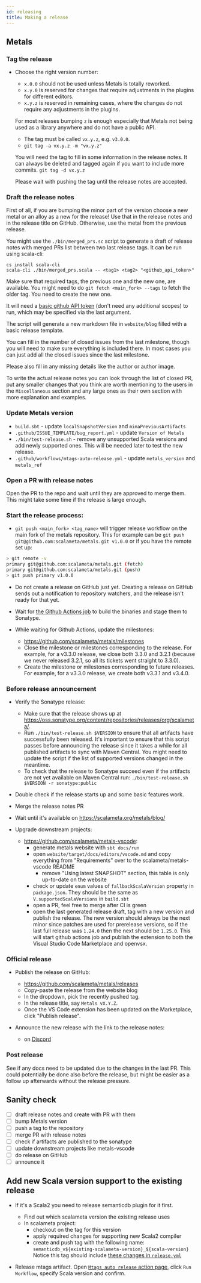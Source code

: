```yaml
---
id: releasing
title: Making a release
---
```


## Metals

### Tag the release

- Choose the right version number:

  - `x.0.0` should not be used unless Metals is totally reworked.
  - `x.y.0` is reserved for changes that require adjustments in the plugins for
    different editors.
  - `x.y.z` is reserved in remaining cases, where the changes do not require any
    adjustments in the plugins.

  For most releases bumping `z` is enough especially that Metals not being used
  as a library anywhere and do not have a public API.

  - The tag must be called `vx.y.z`, e.g. `v3.0.0`.
  - `git tag -a vx.y.z -m "vx.y.z"`

  You will need the tag to fill in some information in the release notes. It can
  always be deleted and tagged again if you want to include more commits.
  `git tag -d vx.y.z`

  Please wait with pushing the tag until the release notes are accepted.

### Draft the release notes

First of all, if you are bumping the minor part of the version choose a new
metal or an alloy as a new for the release! Use that in the release notes and in
the release title on GitHub. Otherwise, use the metal from the previous release.

You might use the `./bin/merged_prs.sc` script to generate a draft of release
notes with merged PRs list between two last release tags. It can be run using
scala-cli:

```
cs install scala-cli
scala-cli ./bin/merged_prs.scala -- <tag1> <tag2> "<github_api_token>"
```

Make sure that required tags, the previous one and the new one, are available.
You might need to do `git fetch <main_fork> --tags` to fetch the older tag. You
need to create the new one.

It will need a [basic github API token](https://github.com/settings/tokens)
(don't need any additional scopes) to run, which may be specified via the last
argument.

The script will generate a new markdown file in `website/blog` filled with a
basic release template.

You can fill in the number of closed issues from the last milestone, though you
will need to make sure everything is included there. In most cases you can just
add all the closed issues since the last milestone.

Please also fill in any missing details like the author or author image.

To write the actual release notes you can look through the list of closed PR,
put any smaller changes that you think are worth mentioning to the users in the
`Miscellaneous` section and any large ones as their own section with more
explanation and examples.

### Update Metals version

- `build.sbt` - update `localSnapshotVersion` and `mimaPreviousArtifacts`
- `.github/ISSUE_TEMPLATE/bug_report.yml` - update `Version of Metals`
- `./bin/test-release.sh` - remove any unsupported Scala versions and add newly
  supported ones. This will be needed later to test the new release.
- `.github/workflows/mtags-auto-release.yml` - update `metals_version` and
  `metals_ref`

### Open a PR with release notes

Open the PR to the repo and wait until they are approved to merge them. This
might take some time if the release is large enough.

### Start the release process:

- `git push <main_fork> <tag_name>` will trigger release workflow on the main
  fork of the metals repository. This for example can be
  `git push git@github.com:scalameta/metals.git v1.0.0` or if you have the
  remote set up:

```bash
> git remote -v
primary	git@github.com:scalameta/metals.git (fetch)
primary	git@github.com:scalameta/metals.git (push)
> git push primary v1.0.0
```

- Do not create a release on GitHub just yet. Creating a release on GitHub sends
  out a notification to repository watchers, and the release isn't ready for
  that yet.

- Wait for
  [the Github Actions job](https://github.com/scalameta/metals/actions?query=workflow%3ARelease)
  to build the binaries and stage them to Sonatype.

- While waiting for Github Actions, update the milestones:

  - https://github.com/scalameta/metals/milestones
  - Close the milestone or milestones corresponding to the release. For example,
    for a v3.3.0 release, we close both 3.3.0 and 3.2.1 (because we never
    released 3.2.1, so all its tickets went straight to 3.3.0).
  - Create the milestone or milestones corresponding to future releases. For
    example, for a v3.3.0 release, we create both v3.3.1 and v3.4.0.

### Before release announcement

- Verify the Sonatype release:

  - Make sure that the release shows up at
    https://oss.sonatype.org/content/repositories/releases/org/scalameta/.
  - Run `./bin/test-release.sh $VERSION` to ensure that all artifacts have
    successfully been released. It's important to ensure that this script passes
    before announcing the release since it takes a while for all published
    artifacts to sync with Maven Central. You might need to update the script if
    the list of supported versions changed in the meantime.
  - To check that the release to Sonatype succeed even if the artifacts are not
    yet available on Maven Central run:
    `./bin/test-release.sh $VERSION -r sonatype:public`

- Double check if the release starts up and some basic features work.
- Merge the release notes PR
- Wait until it's available on https://scalameta.org/metals/blog/
- Upgrade downstream projects:

  - https://github.com/scalameta/metals-vscode:
    - generate metals website with `sbt docs/run`
    - open `website/target/docs/editors/vscode.md` and copy everything from
      "Requirements" over to the scalameta/metals-vscode README
      - remove "Using latest SNAPSHOT" section, this table is only up-to-date on
        the website
    - check or update `enum` values of `fallbackScalaVersion` property in
      `package.json`. They should be the same as `V.supportedScalaVersions` in
      `build.sbt`
    - open a PR, feel free to merge after CI is green
    - open the last generated release draft, tag with a new version and publish
      the release. The new version should always be the next minor since patches
      are used for prerelease versions, so if the last full release was `1.24.0`
      then the next should be `1.25.0`. This will start github actions job and
      publish the extension to both the Visual Studio Code Marketplace and
      openvsx.

### Official release

- Publish the release on GitHub:

  - https://github.com/scalameta/metals/releases
  - Copy-paste the release from the website blog
  - In the dropdown, pick the recently pushed tag.
  - In the release title, say `Metals vX.Y.Z`.
  - Once the VS Code extension has been updated on the Marketplace, click
    "Publish release".

- Announce the new release with the link to the release notes:
  - on [Discord](https://discord.com/invite/RFpSVth)

### Post release

See if any docs need to be updated due to the changes in the last PR. This could
potentially be done also before the release, but might be easier as a follow up
afterwards without the release pressure.

## Sanity check

- [ ] draft release notes and create with PR with them
- [ ] bump Metals version
- [ ] push a tag to the repository
- [ ] merge PR with release notes
- [ ] check if artifacts are published to the sonatype
- [ ] update downstream projects like metals-vscode
- [ ] do release on GitHub
- [ ] announce it

## Add new Scala version support to the existing release

- If it's a Scala2 you need to release semanticdb plugin for it first.

  - Find out which scalameta version the existing release uses
  - In scalameta project:
    - checkout on the tag for this version
    - apply required changes for supporting new Scala2 compiler
    - create and push tag with the following name:
      `semanticdb_v${existing-scalameta-version}_${scala-version}` Notice this
      tag should include
      [these changes in `release.yml`](https://github.com/scalameta/scalameta/pull/2562/commits/1dfc99677659f5a9919c0dc9166547a0b332d35c)

- Release mtags artifact. Open
  [`Mtags auto release` action page](https://github.com/scalameta/metals/actions/workflows/mtags-auto-release.yml),
  click `Run Workflow`, specify Scala version and confirm.
